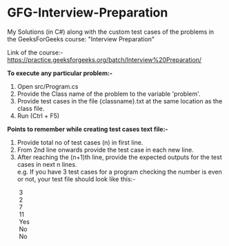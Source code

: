# GFG-Interview-Preparation
My Solutions (in C#) along with the custom test cases of the problems in the GeeksForGeeks course: "Interview Preparation"

Link of the course:-
https://practice.geeksforgeeks.org/batch/Interview%20Preparation/

**To execute any particular problem:-**
1. Open src/Program.cs
2. Provide the Class name of the problem to the variable 'problem'.
3. Provide test cases in the file {classname}.txt at the same location as the class file.
4. Run (Ctrl + F5)

**Points to remember while creating test cases text file:-**
1. Provide total no of test cases (n) in first line.
2. From 2nd line onwards provide the test case in each new line.
3. After reaching the (n+1)th line, provide the expected outputs for the test cases in next n lines.
<br />e.g. If you have 3 test cases for a program checking the number is even or not, your test file should look like this:-

&nbsp;&nbsp;&nbsp;&nbsp;&nbsp;&nbsp;&nbsp;3<br />
&nbsp;&nbsp;&nbsp;&nbsp;&nbsp;&nbsp;&nbsp;2<br />
&nbsp;&nbsp;&nbsp;&nbsp;&nbsp;&nbsp;&nbsp;7<br />
&nbsp;&nbsp;&nbsp;&nbsp;&nbsp;&nbsp;&nbsp;11<br />
&nbsp;&nbsp;&nbsp;&nbsp;&nbsp;&nbsp;&nbsp;Yes<br />
&nbsp;&nbsp;&nbsp;&nbsp;&nbsp;&nbsp;&nbsp;No<br />
&nbsp;&nbsp;&nbsp;&nbsp;&nbsp;&nbsp;&nbsp;No<br />
